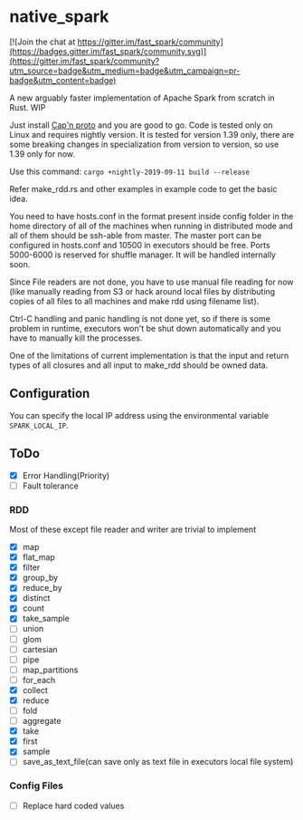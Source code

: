 # native_spark

[![Join the chat at https://gitter.im/fast_spark/community](https://badges.gitter.im/fast_spark/community.svg)](https://gitter.im/fast_spark/community?utm_source=badge&utm_medium=badge&utm_campaign=pr-badge&utm_content=badge)

A new arguably faster implementation of Apache Spark from scratch in Rust. WIP

Just install [Cap'n proto](https://capnproto.org/install.html) and you are good to go. Code is tested only on Linux and requires nightly version. It is tested for version 1.39 only, there are some breaking changes in specialization from version to version, so use 1.39 only for now.

Use this command: `cargo +nightly-2019-09-11 build --release`

Refer make_rdd.rs and other examples in example code to get the basic idea.

You need to have hosts.conf in the format present inside config folder in the home directory of all of the machines when running in distributed mode and all of them should be ssh-able from master.
The master port can be configured in hosts.conf and 10500 in executors should be free. Ports 5000-6000 is reserved for shuffle manager. It will be handled internally soon.

Since File readers are not done, you have to use manual file reading for now (like manually reading from S3 or hack around local files by distributing copies of all files to all machines and make rdd using filename list).

Ctrl-C handling and panic handling is not done yet, so if there is some problem in runtime, executors won't be shut down automatically and you have to manually kill the processes.

One of the limitations of current implementation is that the input and return types of all closures and all input to make_rdd should be owned data.

## Configuration

You can specify the local IP address using the environmental variable `SPARK_LOCAL_IP`.

## ToDo

- [x] Error Handling(Priority)
- [ ] Fault tolerance

### RDD

Most of these except file reader and writer are trivial to implement

- [x] map
- [x] flat_map
- [x] filter
- [x] group_by
- [x] reduce_by
- [x] distinct
- [x] count
- [x] take_sample
- [ ] union
- [ ] glom
- [ ] cartesian
- [ ] pipe
- [ ] map_partitions
- [ ] for_each
- [x] collect
- [x] reduce
- [ ] fold
- [ ] aggregate
- [x] take
- [x] first
- [x] sample
- [ ] save_as_text_file(can save only as text file in executors local file system)  

### Config Files

- [ ] Replace hard coded values

